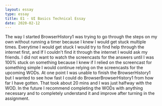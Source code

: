 ```yaml
---
layout: essay
type: essay
title: E1 - UI Basics Technical Essay
date: 2020-02-12
---
```

The way I started BrowserHistory1 was trying to go through the steps on my own without running a timer because I knew I would get stuck multiple times. Everytime I would get stuck I would try to find help through the internet first, and If I couldn't find it through the internet I would ask my friends. I did not want to watch the screencasts for the answers until I was 100% stuck on something because I knew if I relied on the screencast for something simple I would continue relying on the screencasts for the upcoming WODs. At one point I was unable to finish the BrowserHistory1 but I wanted to see how fast I could do BrowserBrowserHistory1 from how far I have gotten. That took about 20 mins and I was just halfway with the WOD. In the future I recommend completing the WODs with anything necessary and to completely understand it and improve after turning in the assignment.

